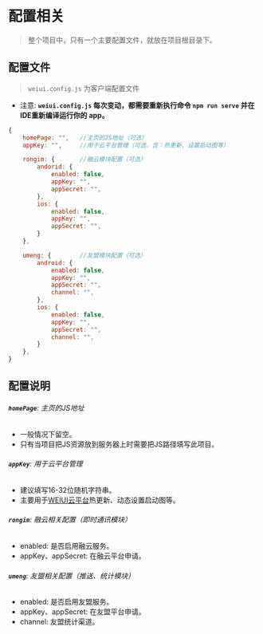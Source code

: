 # 配置相关

> 整个项目中，只有一个主要配置文件，就放在项目根目录下。

## 配置文件

> `weiui.config.js` 为客户端配置文件

- 注意:  **`weiui.config.js` 每次变动，都需要重新执行命令 `npm run serve` 并在IDE重新编译运行你的 app。**

```javascript
{
    homePage: "",   //主页的JS地址（可选）
    appKey: "",     //用于云平台管理（可选，含：热更新、设置启动图等）

    rongim: {       //融云模块配置（可选）
        andorid: {
            enabled: false,
            appKey: "",
            appSecret: "",
        },
        ios: {
            enabled: false,
            appKey: "",
            appSecret: "",
        }
    },

    umeng: {        //友盟模块配置（可选）
        android: {
            enabled: false,
            appKey: "",
            appSecret: "",
            channel: "",
        },
        ios: {
            enabled: false,
            appKey: "",
            appSecret: "",
            channel: "",
        }
    },
}
```
## 配置说明

###### **`homePage`**: 主页的JS地址
- 一般情况下留空。
- 只有当项目把JS资源放到服务器上时需要把JS路径填写此项目。

###### **`appKey`**: 用于云平台管理
- 建议填写16-32位随机字符串。
- 主要用于[WEIUI云平台](https://app.weiui.cc)热更新、动态设置启动图等。

###### **`rongim`**: 融云相关配置（即时通讯模块）
- enabled: 是否启用融云服务。
- appKey、appSecret: 在融云平台申请。

###### **`umeng`**: 友盟相关配置（推送、统计模块）
- enabled: 是否启用友盟服务。
- appKey、appSecret: 在友盟平台申请。
- channel: 友盟统计渠道。

